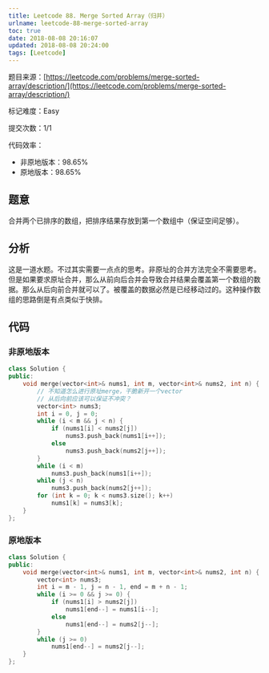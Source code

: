 ```yaml
---
title: Leetcode 88. Merge Sorted Array（归并）
urlname: leetcode-88-merge-sorted-array
toc: true
date: 2018-08-08 20:16:07
updated: 2018-08-08 20:24:00
tags: [Leetcode]
---
```


题目来源：[https://leetcode.com/problems/merge-sorted-array/description/](https://leetcode.com/problems/merge-sorted-array/description/)

标记难度：Easy

提交次数：1/1

代码效率：

* 非原地版本：98.65%
* 原地版本：98.65%

## 题意

合并两个已排序的数组，把排序结果存放到第一个数组中（保证空间足够）。

## 分析

这是一道水题。不过其实需要一点点的思考。非原址的合并方法完全不需要思考。但是如果要求原址合并，那么从前向后合并会导致合并结果会覆盖第一个数组的数据。那么从后向前合并就可以了。被覆盖的数据必然是已经移动过的。这种操作数组的思路倒是有点类似于快排。

## 代码

### 非原地版本

```cpp
class Solution {
public:
    void merge(vector<int>& nums1, int m, vector<int>& nums2, int n) {
        // 不知道怎么进行原址merge，干脆新开一个vector
        // 从后向前应该可以保证不冲突？
        vector<int> nums3;
        int i = 0, j = 0;
        while (i < m && j < n) {
            if (nums1[i] < nums2[j])
                nums3.push_back(nums1[i++]);
            else
                nums3.push_back(nums2[j++]);
        }
        while (i < m)
            nums3.push_back(nums1[i++]);
        while (j < n)
            nums3.push_back(nums2[j++]);
        for (int k = 0; k < nums3.size(); k++)
            nums1[k] = nums3[k];
    }
};
```

### 原地版本

```cpp
class Solution {
public:
    void merge(vector<int>& nums1, int m, vector<int>& nums2, int n) {
        vector<int> nums3;
        int i = m - 1, j = n - 1, end = m + n - 1;
        while (i >= 0 && j >= 0) {
            if (nums1[i] > nums2[j])
                nums1[end--] = nums1[i--];
            else
                nums1[end--] = nums2[j--];
        }
        while (j >= 0)
            nums1[end--] = nums2[j--];
    }
};
```
